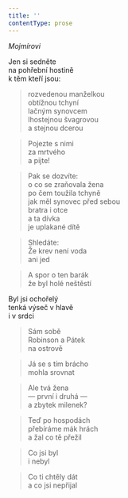 ```yaml
---
title: ''
contentType: prose
---
```


_Mojmírovi_

Jen si sedněte  
na pohřební hostině  
k těm kteří jsou:

> rozvedenou manželkou  
> obtížnou tchyní  
> lačným synovcem  
> lhostejnou švagrovou  
> a stejnou dcerou

> Pojezte s nimi  
> za mrtvého  
> a pijte!

> Pak se dozvíte:  
> o co se zraňovala žena  
> po čem toužila tchyně  
> jak měl synovec před sebou  
> bratra i otce  
> a ta dívka  
> je uplakané dítě

> Shledáte:  
> Že krev není voda  
> ani jed

> A spor o ten barák  
> že byl holé neštěstí

Byl jsi ochořelý  
tenká výseč v hlavě  
i v srdci

> Sám sobě  
> Robinson a Pátek  
> na ostrově

> Já se s tím brácho  
> mohla srovnat

> Ale tvá žena  
> — první i druhá —  
> a zbytek milenek?

> Teď po hospodách  
> přebíráme mák hrách  
> a žal co tě přežil

> Co jsi byl  
> i nebyl

> Co ti chtěly dát  
> a co jsi nepřijal
